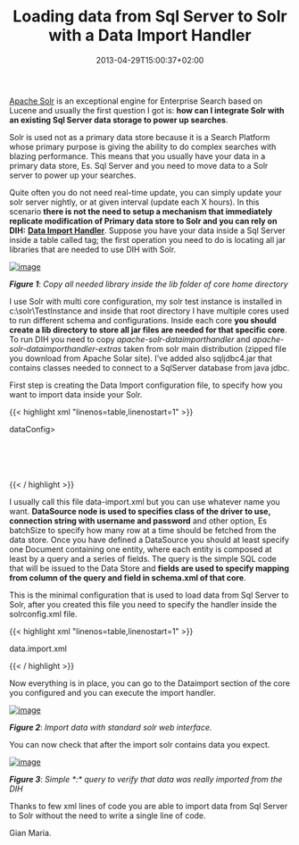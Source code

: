 ﻿---
title: "Loading data from Sql Server to Solr with a Data Import Handler"
description: ""
date: 2013-04-29T15:00:37+02:00
draft: false
tags: [Solr]
categories: [Solr]
---
[Apache Solr](http://lucene.apache.org/solr/) is an exceptional engine for Enterprise Search based on Lucene and usually the first question I got is:  **how can I integrate Solr with an existing Sql Server data storage to power up searches**.

Solr is used not as a primary data store because it is a Search Platform whose primary purpose is giving the ability to do complex searches with blazing performance. This means that you usually have your data in a primary data store, Es. Sql Server and you need to move data to a Solr server to power up your searches.

Quite often you do not need real-time update, you can simply update your solr server nightly, or at given interval (update each X hours). In this scenario  **there is not the need to setup a mechanism that immediately replicate modification of Primary data store to Solr and you can rely on DIH:** [**Data Import Handler**](http://wiki.apache.org/solr/DataImportHandler). Suppose you have your data inside a Sql Server inside a table called tag; the first operation you need to do is locating all jar libraries that are needed to use DIH with Solr.

[![image](https://www.codewrecks.com/blog/wp-content/uploads/2013/04/image_thumb14.png "image")](https://www.codewrecks.com/blog/wp-content/uploads/2013/04/image14.png)

 ***Figure 1***: *Copy all needed library inside the lib folder of core home directory*

I use Solr with multi core configuration, my solr test instance is installed in c:\solr\TestInstance and inside that root directory I have multiple cores used to run different schema and configurations. Inside each core  **you should create a lib directory to store all jar files are needed for that specific core**. To run DIH you need to copy *apache-solr-dataimporthandler* and *apache-solr-dataimporthandler-extras* taken from solr main distribution (zipped file you download from Apache Solar site). I’ve added also sqljdbc4.jar that contains classes needed to connect to a SqlServer database from java jdbc.

First step is creating the Data Import configuration file, to specify how you want to import data inside your Solr.

{{< highlight xml "linenos=table,linenostart=1" >}}


dataConfig>  <dataSource type="JdbcDataSource" 		driver="com.microsoft.sqlserver.jdbc.SQLServerDriver" 		url="jdbc:sqlserver://10.0.0.102;databaseName=Dictionary;" 		user="sa" 		password="xxxxxxxx" 		batchSize="5" /> 
    <document name="TestDocument">  
        <entity name="TestEntity" query="SELECT * FROM tag">  		<field column="Id" name="id" />
            <field column="Term" name="term" />  
            <field column="Name" name="name" />  
        </entity>  
    </document>  
</dataConfig> 

{{< / highlight >}}

I usually call this file data-import.xml but you can use whatever name you want.  **DataSource node is used to specifies class of the driver to use, connection string with username and password** and other option, Es batchSize to specify how many row at a time should be fetched from the data store. Once you have defined a DataSource you should at least specify one Document containing one entity, where each entity is composed at least by a query and a series of fields. The query is the simple SQL code that will be issued to the Data Store and  **fields are used to specify mapping from column of the query and field in schema.xml of that core**.

This is the minimal configuration that is used to load data from Sql Server to Solr, after you created this file you need to specify the handler inside the solrconfig.xml file.

{{< highlight xml "linenos=table,linenostart=1" >}}


<requestHandler name="/dataimport" class="org.apache.solr.handler.dataimport.DataImportHandler">     
<lst name="defaults">    	<str name="config">data.import.xml</str>  </lst>    
</requestHandler>  

{{< / highlight >}}

Now everything is in place, you can go to the Dataimport section of the core you configured and you can execute the import handler.

[![image](https://www.codewrecks.com/blog/wp-content/uploads/2013/04/image_thumb15.png "image")](https://www.codewrecks.com/blog/wp-content/uploads/2013/04/image15.png)

 ***Figure 2***: *Import data with standard solr web interface.*

You can now check that after the import solr contains data you expect.

[![image](https://www.codewrecks.com/blog/wp-content/uploads/2013/04/image_thumb16.png "image")](https://www.codewrecks.com/blog/wp-content/uploads/2013/04/image16.png)

 ***Figure 3***: *Simple \*:\* query to verify that data was really imported from the DIH*

Thanks to few xml lines of code you are able to import data from Sql Server to Solr without the need to write a single line of code.

Gian Maria.
